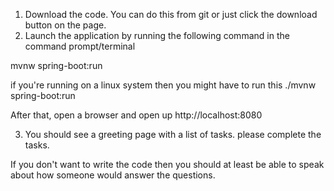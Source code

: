 1. Download the code. You can do this from git or just click the download button on the page.
2. Launch the application by running the following command in the command prompt/terminal

mvnw spring-boot:run

if you're running on a linux system then you might have to run this
./mvnw spring-boot:run


After that, open a browser and open up http://localhost:8080

3. You should see a greeting page with a list of tasks. please complete the tasks.

If you don't want to write the code then you should at least be able to speak about how someone would answer the questions.
